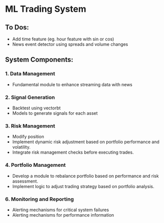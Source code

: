 # ML Trading System

## To Dos:
- Add time feature (eg. hour feature with sin or cos)
- News event detector using spreads and volume changes

## System Components:

### 1. Data Management
- Fundamental module to enhance streaming data with news

### 2. Signal Generation
- Backtest using vectorbt
- Models to generate signals for each asset

### 3. Risk Management
- Modify position
- Implement dynamic risk adjustment based on portfolio performance and volatility.
- Integrate risk management checks before executing trades.

### 4. Portfolio Management
- Develop a module to rebalance portfolio based on performance and risk assessment.
- Implement logic to adjust trading strategy based on portfolio analysis.

### 6. Monitoring and Reporting
- Alerting mechanisms for critical system failures
- Alerting mechanisms for performance information
